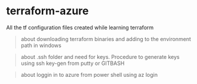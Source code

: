# terraform-azure
All the tf configuration files created while learning terraform

> about downloading terraform binaries and adding to the environment path in windows

> about .ssh folder and need for keys. Procedure to generate keys using ssh key-gen from putty or GITBASH

> about loggin in to azure from power shell using az login
